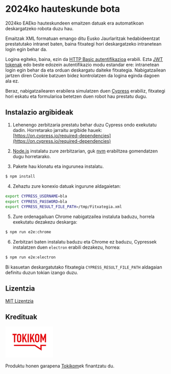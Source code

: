 # 2024ko hauteskunde bota

2024ko EAEko hauteskundeen emaitzen datuak era automatikoan deskargatzeko robota duzu hau.

Emaitzak XML formatuan emango ditu Eusko Jaurlaritzak hedabideentzat prestatutako intranet baten, baina fitxategi hori deskargatzeko intranetean login egin behar da.

Logina egiteko, baina, ezin da [HTTP Basic autentifikazioa](https://developer.mozilla.org/en-US/docs/Web/HTTP/Authentication) erabili. Ezta [JWT tokenak](https://jwt.io) edo beste edozein autentifikazio modu estandar ere: intranetean login egin behar da eta orduan deskargatu daiteke fitxategia. Nabigatzailean jartzen diren Cookie batzuen bidez kontrolatzen da logina eginda dagoen ala ez.

Beraz, nabigatzailearen erabilera simulatzen duen [Cypress](https://cypress.io) erabiliz, fitxategi hori eskatu eta formularioa betetzen duen robot hau prestatu dugu.

## Instalazio argibideak

1. Lehenengo zerbitzaria prestatu behar duzu Cypress ondo exekutatu dadin. Horretarako jarraitu argibide hauek: [https://on.cypress.io/required-dependencies](https://on.cypress.io/required-dependencies)

2. [Node.js](https://nodejs.org/en) instalatu zure zerbitzarian, guk [nvm](https://github.com/nvm-sh/nvm?tab=readme-ov-file#installing-and-updating) erabiltzea gomendatzen dugu horretarako.

3. Pakete hau klonatu eta ingurunea instalatu.

```sh
$ npm install
```

4. Zehaztu zure konexio datuak ingurune aldagaietan:

```sh
export CYPRESS_USERNAME=bla
export CYPRESS_PASSWORD=bla
export CYPRESS_RESULT_FILE_PATH=/tmp/Fitxategia.xml
```

5. Zure ordenagailuan Chrome nabigatzailea instaluta baduzu, horrela exekutatu dezakezu deskarga:

```sh
$ npm run e2e:chrome
```

6. Zerbitzari baten instalatu baduzu eta Chrome ez baduzu, Cypressek instalatzen duen `electron` erabili dezakezu, horrea:

```sh
$ npm run e2e:electron
```

Bi kasuetan deskargatutako fitxategia `CYPRESS_RESULT_FILE_PATH` aldagaian definitu duzun tokian izango duzu.

## Lizentzia

[MIT Lizentzia](./LICENSE)

## Kredituak

![tokikom](./assets/tokikom.png)

Produktu honen garapena [Tokikom](https://tokikom.eus)ek finantzatu du.
